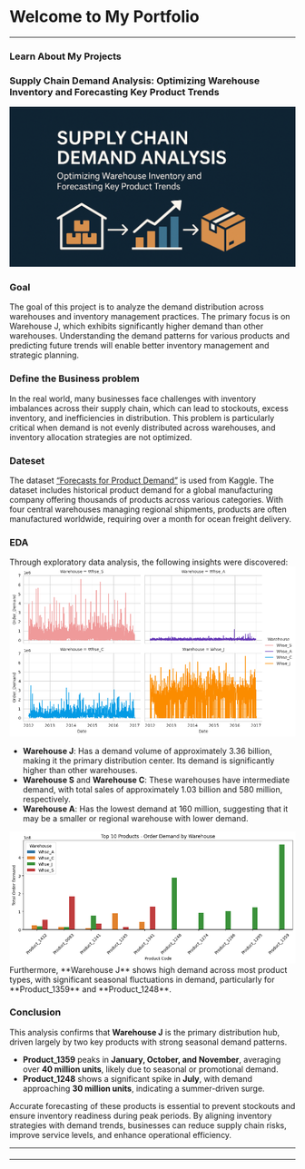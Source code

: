 
# Welcome to My Portfolio

---
### Learn About My Projects
### Supply Chain Demand Analysis: Optimizing Warehouse Inventory and Forecasting Key Product Trends
<img src="./images/cover.png?raw=true"/>

### Goal
The goal of this project is to analyze the demand distribution across warehouses and inventory management practices. The primary focus is on Warehouse J, which exhibits significantly higher demand than other warehouses. Understanding the demand patterns for various products and predicting future trends will enable better inventory management and strategic planning.

### Define the Business problem
In the real world, many businesses face challenges with inventory imbalances across their supply chain, which can lead to stockouts, excess inventory, and inefficiencies in distribution. This problem is particularly critical when demand is not evenly distributed across warehouses, and inventory allocation strategies are not optimized.

### Dateset
The dataset [“Forecasts for Product Demand”](https://www.kaggle.com/datasets/felixzhao/productdemandforecasting/) is used from Kaggle. The dataset includes historical product demand for a global manufacturing company offering thousands of products across various categories. With four central warehouses managing regional shipments, products are often manufactured worldwide, requiring over a month for ocean freight delivery.

### EDA
Through exploratory data analysis, the following insights were discovered:
<img src="./images/by warehouse.png?raw=true"/>
- **Warehouse J**: Has a demand volume of approximately 3.36 billion, making it the primary distribution center. Its demand is significantly higher than other warehouses.
- **Warehouse S** and **Warehouse C**: These warehouses have intermediate demand, with total sales of approximately 1.03 billion and 580 million, respectively.
- **Warehouse A**: Has the lowest demand at 160 million, suggesting that it may be a smaller or regional warehouse with lower demand.
<img src="./images/top 10.png?raw=true"/>
Furthermore, **Warehouse J** shows high demand across most product types, with significant seasonal fluctuations in demand, particularly for **Product_1359** and **Product_1248**.

### Conclusion

This analysis confirms that **Warehouse J** is the primary distribution hub, driven largely by two key products with strong seasonal demand patterns.

- **Product_1359** peaks in **January, October, and November**, averaging over **40 million units**, likely due to seasonal or promotional demand.
- **Product_1248** shows a significant spike in **July**, with demand approaching **30 million units**, indicating a summer-driven surge.

Accurate forecasting of these products is essential to prevent stockouts and ensure inventory readiness during peak periods. By aligning inventory strategies with demand trends, businesses can reduce supply chain risks, improve service levels, and enhance operational efficiency.


---
#### 

---




